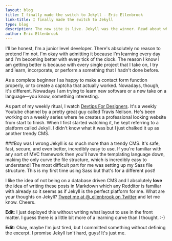 ```yaml
---
layout: blog
title: I finally made the switch to Jekyll - Eric Ellenbrook
link-title: I finally made the switch to Jekyll
type: blog
description: The new site is live. Jekyll was the winner. Read about why Jekyll is better than Wordpress.
author: Eric Ellenbrook
---
```

I'll be honest, I'm a junior level developer. There's absolutely no reason to pretend I'm not. I'm okay with admitting it because I'm learning every day and I'm becoming better with every tick of the clock. The reason I know I am getting better is because with every single project that I take on, I try and learn, incorporate, or perform a something that I hadn't done before.

<!--more-->

As a complete beginner I as happy to make a contact form function properly, or to create a captcha that actually worked. Nowadays, though, it's different. Nowadays I am trying to learn new software or a new take on a language&mdash;you know, something interesting. 

As part of my weekly ritual, I watch [Devtips For Designers](https://www.youtube.com/watch?v=nTYP4IZvLWw). It's a weekly Youtube channel by a pretty great guy called Travis Neilson. He's been working on a weekly series where he creates a professional looking website from start to finish. When I first started watching it, he kept referring to a platform called Jekyll. I didn't know what it was but I just chalked it up as another trendy CMS.

###Boy was I wrong
Jekyll is so much more than a trendy CMS. It's safe, fast, secure, and even better, incredibly easy to use. If you're familiar with any sort of MVC framework then you'll have the templating language down, making the only curve the file structure, which is incredibly easy to understand! The most difficult part for me was setting up my Sass file structure. This is my first time using Sass but that's for a different post!

I like the idea of not being on a database driven CMS and I absolutely **love** the idea of writing these posts in Markdown which any Redditor is familiar with already so it seems as if Jekyll is the perfect platform for me. What are your thoughts on Jekyll? [Tweet me at @_ellenbrook on Twitter](https://www.youtube.com/watch?v=nTYP4IZvLWw) and let me know. Cheers.

**Edit**: I just deployed this without writing what layout to use in the front matter. I guess there is a little bit more of a learning curve than I thought. :-)

**Edit**: Okay, maybe I'm just tired, but I committed something without defining the excerpt. I promise Jekyll isn't hard, guys! It's just me.